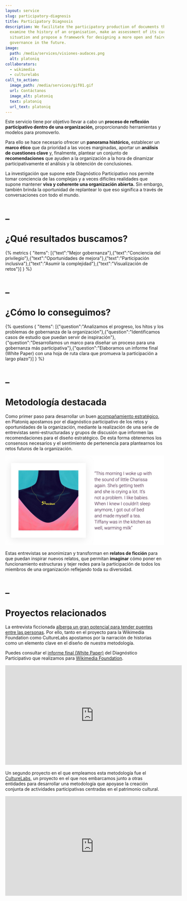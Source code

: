 ```yaml
---
layout: service
slug: participatory-diagnosis
title: Participatory Diagnosis
description: We facilitate the participatory production of documents that
  examine the history of an organisation, make an assessment of its current
  situation and propose a framework for designing a more open and fairer
  governance in the future.
image:
  path: /media/services/visiones-audaces.png
  alt: platoniq
collaborators:
  - wikimedia
  - culturelabs
call_to_action:
  image_path: /media/services/gif01.gif
  url: Contáctanos
  image_alt: platoniq
  text: platoniq
  url_text: platoniq
---
```

Este servicio tiene por objetivo llevar a cabo un **proceso de reflexión participativo dentro de una organización,** proporcionando herramientas y modelos para promoverlo.

Para ello se hace necesario ofrecer un **panorama histórico,** establecer un **marco ético** que da prioridad a las voces marginadas, aportar un **análisis de cuestiones clave** y, finalmente, plantear un conjunto de **recomendaciones** que ayuden a la organización a la hora de dinamizar participativamente el análisis y la obtención de conclusiones.

La investigación que supone este Diagnóstico Participativo nos permite tomar conciencia de las complejas y a veces difíciles realidades que supone mantener **viva y coherente una organización abierta.** Sin embargo, también brinda la oportunidad de replantear lo que eso significa a través de conversaciones con todo el mundo.

# _

# ¿Qué resultados buscamos?

{% metrics { "items": [{"text":"Mejor gobernanza"},{"text":"Conciencia del privilegio"},{"text":"Oportunidades de mejora"},{"text":"Participación inclusiva"},{"text":"Asumir la complejidad"},{"text":"Visualización de retos"}] } %}

# _

# ¿Cómo lo conseguimos?

{% questions { "items": [{"question":"Analizamos el progreso, los hitos y los problemas de gobernanza de la organización"},{"question":"Identificamos casos de estudio que puedan servir de inspiración"},{"question":"Desarrollamos un marco para diseñar un proceso para una gobernanza más participativa"},{"question":"Elaboramos un informe final (White Paper) con una hoja de ruta clara que promueva la participación a largo plazo"}] } %}

# _

# Metodología destacada

Como primer paso para desarrollar un buen [acompañamiento estratégico](https://platoniq.net/es/services/strategic-support/), en Platoniq apostamos por el diagnóstico participativo de los retos y oportunidades de la organización, mediante la realización de una serie de entrevistas semi-estructuradas y grupos de discusión que informen las recomendaciones para el diseño estratégico. De esta forma obtenemos los consensos necesarios y el sentimiento de pertenencia para plantearnos los retos futuros de la organización.

![Diagnóstico participativo](/media/photo_2024-07-31_15-48-56.jpg "Diagnóstico participativo")

Estas entrevistas se anonimizan y transforman en **relatos de ficción** para que puedan inspirar nuevos relatos, que permitan **imaginar** cómo poner en funcionamiento estructuras y tejer redes para la participación de todos los miembros de una organización reflejando toda su diversidad.

# _

# Proyectos relacionados

La entrevista ficcionada [alberga un gran potencial para tender puentes entre las personas](https://journal.platoniq.net/es/wilder-journal-1/blueprints/storytelling/). Por ello, tanto en el proyecto para la Wikimedia Foundation como CultureLabs apostamos por la narración de historias como un elemento clave en el diseño de nuestra metodología.

Puedes consultar el [informe final (White Paper)](https://upload.wikimedia.org/wikipedia/commons/9/92/Designing_the_future_of_participation_in_the_Wikimedia_Movement.pdf) del Diagnóstico Participativo que realizamos para [Wikimedia Foundation](https://meta.wikimedia.org/wiki/Wikimedia_Deutschland/Designing_futures_of_participation_in_the_Wikimedia_Movement). [](https://upload.wikimedia.org/wikipedia/commons/9/92/Designing_the_future_of_participation_in_the_Wikimedia_Movement.pdf)

<iframe width="560" height="315" src="https://www.youtube.com/embed/vsErReqZJ2E?si=olThPl4ZPzUqBnmE" title="YouTube video player" frameborder="0" allow="accelerometer; autoplay; clipboard-write; encrypted-media; gyroscope; picture-in-picture; web-share" referrerpolicy="strict-origin-when-cross-origin" allowfullscreen></iframe>

Un segundo proyecto en el que empleamos esta metodología fue el [CultureLabs](https://culture-labs.eu/methodology-of-culturelabs/), un proyecto en el que nos embarcamos junto a otras entidades para desarrollar una metodología que apoyase la creación conjunta de actividades participativas centradas en el patrimonio cultural.

<iframe width="560" height="315" src="https://www.youtube.com/embed/Wmc7CNAafRM?si=lQ_a8VrbGjpsK8nk" title="YouTube video player" frameborder="0" allow="accelerometer; autoplay; clipboard-write; encrypted-media; gyroscope; picture-in-picture; web-share" referrerpolicy="strict-origin-when-cross-origin" allowfullscreen></iframe>
